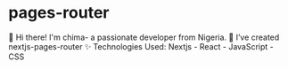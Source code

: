 # pages-router
👋 Hi there! I'm chima- a passionate developer from Nigeria.  🌱 I’ve created nextjs-pages-router  ✨ Technologies Used: Nextjs - React - JavaScript - CSS
